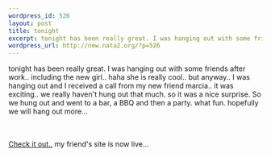 ```yaml
--- 
wordpress_id: 526
layout: post
title: tonight
excerpt: tonight has been really great. I was hanging out with some friends after work.. including the new girl.. haha  she is really cool.. but anyway.. I was hanging  out and I received a call from my new friend marcia..  it was exciting.. we really haven't hung out that much. so it was a nice surprise. So we hung out and went to a bar, a BBQ and then a party. what fun. hopefully we will hang out more....
wordpress_url: http://new.nata2.org/?p=526
---
```

tonight has been really great. I was hanging out with some friends after work.. including the new girl.. haha  she is really cool.. but anyway.. I was hanging  out and I received a call from my new friend marcia..  it was exciting.. we really haven't hung out that much. so it was a nice surprise. So we hung out and went to a bar, a BBQ and then a party. what fun. hopefully we will hang out more...

<br/><br/>
<a href="http://www.solidgrind.com">Check it out..</a> my friend's site is now live...
